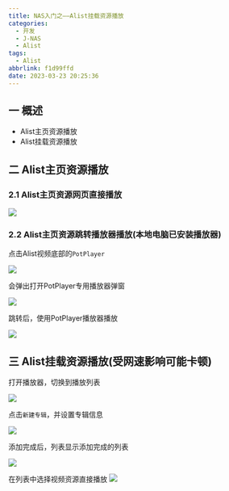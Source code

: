 ```yaml
---
title: NAS入门之——Alist挂载资源播放
categories:
  - 开发
  - J-NAS
  - Alist
tags:
  - Alist
abbrlink: f1d99ffd
date: 2023-03-23 20:25:36
---
```

## 一 概述

* Alist主页资源播放
* Alist挂载资源播放

<!--more-->

## 二 Alist主页资源播放

### 2.1 Alist主页资源网页直接播放

![][1]

### 2.2 Alist主页资源跳转播放器播放(本地电脑已安装播放器)

点击Alist视频底部的`PotPlayer`

![][2]

会弹出打开PotPlayer专用播放器弹窗

![][3]

跳转后，使用PotPlayer播放器播放

![][4]

## 三 Alist挂载资源播放(受网速影响可能卡顿)

打开播放器，切换到播放列表

![][5]

点击`新建专辑`，并设置专辑信息

![][6]

添加完成后，列表显示添加完成的列表

![][7]

在列表中选择视频资源直接播放
![][8]



[1]:https://cdn.staticaly.com/gh/PGzxc/CDN/master/blog-nas/nas-alist-play-webpage.png
[2]:https://cdn.staticaly.com/gh/PGzxc/CDN/master/blog-nas/nas-alist-play-webpage-jump-potplayer.png
[3]:https://cdn.staticaly.com/gh/PGzxc/CDN/master/blog-nas/nas-alist-play-webpage-jump-potplayer-alert.png
[4]:https://cdn.staticaly.com/gh/PGzxc/CDN/master/blog-nas/nas-alist-play-webpage-jump-potplayer-view.png
[5]:https://cdn.staticaly.com/gh/PGzxc/CDN/master/blog-nas/nas-alist-play-potplayer-playlist.png
[6]:https://cdn.staticaly.com/gh/PGzxc/CDN/master/blog-nas/nas-alist-play-potplayer-add-list.png
[7]:https://cdn.staticaly.com/gh/PGzxc/CDN/master/blog-nas/nas-alist-play-potplayer-playlist-folder.png
[8]:https://cdn.staticaly.com/gh/PGzxc/CDN/master/blog-nas/nas-alist-play-potplayer-list-play.png